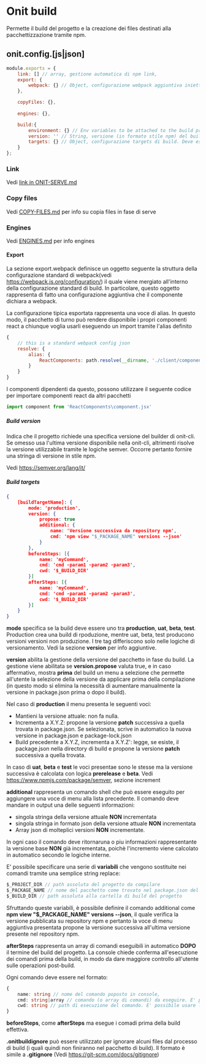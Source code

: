 # Onit build

Permette il build del progetto e la creazione dei files destinati alla pacchettizzazione tramite npm.

## onit.config.[js|json]

```js
module.exports = {
    link: [] // array, gestione automatica di npm link,
    export: {
        webpack: {} // Object, configurazione webpack aggiuntiva iniettata da questo componente. Vedi **Export webpack**
    },

    copyFiles: {},
    
    engines: {},

    build:{
        environment: {} // Env variables to be attached to the build process
        version: '' // String, versione (in formato stile npm) del builder richiesto.      
        targets: {} // Object, configurazione targets di build. Deve essere definito almeno un build target. Vedi sezione **build target**
    }
};

```

### Link

Vedi [link in ONIT-SERVE.md](./ONIT-SERVE.md)

### Copy files

Vedi [COPY-FILES.md](COPY-FILES.md) per info su copia files in fase di serve

### Engines

Vedi [ENGINES.md](ENGINES.md) per info engines

#### Export

La sezione export.webpack definisce un oggetto seguente la struttura della configurazione standard di webpack(vedi <https://webpack.js.org/configuration/>) il quale viene mergiato all'interno della configurazione standard di build. In particolare, questo oggetto rappresenta di fatto una configurazione aggiuntiva che il componente dichiara a webpack.

La configurazione tipica esportata rappresenta una voce di alias. In questo modo, il pacchetto di turno può rendere disponibile i propri componenti react  a chiunque voglia usarli eseguendo un import tramite l'alias definito

```js
{
    // this is a standard webpack config json
    resolve: {
        alias: {
            ReactComponents: path.resolve(__dirname, './client/components/react')
        }
    }
}
```

I componenti dipendenti da questo, possono utilizzare il seguente codice per importare componenti react da altri pacchetti

```ts
import component from 'ReactComponents\component.jsx'
```

##### Build version

Indica che il progetto richiede una specifica versione del builder di onit-cli. Se omesso usa l'ultima versione disponibile nella onit-cli, altrimenti risolve la versione utilizzabile tramite le logiche semver. Occorre pertanto fornire una stringa di versione in stile npm.

Vedi <https://semver.org/lang/it/>

##### Build targets

```json
{
    [buildTargetName]: {
        mode: 'production',
        version: {
            propose: true
            additional: {
                name: 'Versione successiva da repository npm',
                cmd: 'npm view "$_PACKAGE_NAME" versions --json'
            }
        },
        beforeSteps: [{
            name: 'myCommand',
            cmd: 'cmd -param1 -param2 -param3',
            cwd: '$_BUILD_DIR'
        }]
        afterSteps: [{
            name: 'myCommand',
            cmd: 'cmd -param1 -param2 -param3',
            cwd: '$_BUILD_DIR'
        }]
    }
}
```

**mode** specifica se la build deve essere uno tra **production**, **uat**, **beta**, **test**.
Production crea una build di rpoduzione, mentre uat, beta, test producono versioni versioni non produzione. I tre tag differiscono solo nelle logiche di versionamento.
Vedi la sezione **version** per info aggiuntive.

**version** abilita la gestione della versione del pacchetto in fase du build. La gestione viene abilitata se **version.propose** valuta true, e in caso affermativo, mostra **prima** del build un menu a selezione che permette all'utente la selezione della versione da applicare prima della compilazione (in questo modo si elimina la necessità di aumentare manualmente la versione in package.json prima o dopo il build).

Nel caso di **production** il menu presenta le seguenti voci:

- Mantieni la versione attuale: non fa nulla.
- Incrementa a X.Y.Z: propone la versione **patch** successiva a quella trovata in package.json. Se selezionata, scrive in automatico la nuova versione in package.json e package-lock.json
- Build precedente a X.Y.Z, incrementa a X.Y.Z': legge, se esiste, il package.json nella directory di build e propone la versione **patch** successiva a quella trovata.

In caso di **uat**, **beta** e **test** le voci presentae sono le stesse ma la versione successiva è calcolata con logica **prerelease** e **beta**. Vedi <https://www.npmjs.com/package/semver>, sezione increment

**additional** rappresenta un comando shell che può essere eseguito per aggiungere una voce di menu alla lista precedente. Il comando deve mandare in output una delle seguenti informazioni:

- singola stringa della versione attuale **NON** incrementata
- singola stringa in formato json della versione attuale **NON** incrementata
- Array json di molteplici versioni **NON** incrementate.

In ogni caso il comando deve ritornaruna o piu informazioni rappresentante la versione base **NON** già incrementata, poichè l'incremento viene calcolato in automatico secondo le logiche interne.

E' possibile specificare una serie di **variabili** che vengono sostituite nei comandi tramite una semplice string replace:

```js
$_PROJECT_DIR // path assoluta del progetto da compilare
$_PACKAGE_NAME // nome del pacchetto come trovato nel package.json del progetto da compilare
$_BUILD_DIR // path assoluta alla cartella di build del progetto
```

Sfruttando queste variabili, è possibile definire il comando additional come **npm view "$_PACKAGE_NAME" versions --json**, il quale verifica la versione pubblicata su repository npm e pertanto la voce di menu aggiuntiva presentata propone la versione successiva all'ultima versione presente nel repository npm.

**afterSteps** rappresenta un array di comandi eseguibili in automatico **DOPO** il termine del build del progetto. La console chiede conferma all'esecuzione dei comandi prima della build, in modo da dare maggiore controllo all'utente sulle operazioni post-build.

Ogni comando deve essere nel formato:

```ts
{
    name: string // nome del comando poposto in console,
    cmd: string|array // comando (o array di comandi) da eseguire. E' possibile usare le variabili definite in precedenza per personalizzare il comando. Se viene passato un array di comandi, essi vengono eseguiti sequanzialmente.
    cwd: string // path di esecuzione del comando. E' possibile usare le variabili per personalizzare il path, ad esempio inserendo **'$_BUILD_DIR'** l'esecuzione avviene nella directory di build
}
```

**beforeSteps**, come **afterSteps** ma esegue i comadi prima della build effettiva.

**.onitbuildignore** può essere utilizzato per ignorare alcuni files dal processo di build (i quali quindi non finiranno nel pacchetto di build). Il formato è simile a **.gitignore** (Vedi <https://git-scm.com/docs/gitignore>)
